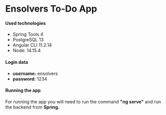 # Ensolvers To-Do App

#### Used technologies

* Spring Tools 4
* PostgreSQL 13
* Angular CLI 11.2.14
* Node: 14.15.4

#### Login data
* **username:** ensolvers
* **password:** 1234

#### Running the app
For running the app you will need to run the command **"ng serve"** and run the backend from **Spring.**

